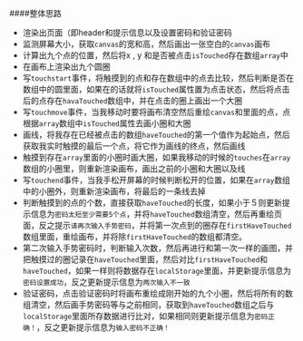 ####整体思路
* 渲染出页面（即header和提示信息以及设置密码和验证密码
* 监测屏幕大小，获取`canvas`的宽和高，然后画出一张空白的`canvas`画布
* 计算出九个点的位置，然后将x , y 和是否被点击`isTouched`存在数组`array`中
* 在画布上渲染出九个圆圈
* 写`touchstart`事件，将触摸到的点和存在数组中的点去比较，然后判断是否在数组中的圆里面，如果在的话就将`isTouched`属性置为点击状态，然后将点击后的点存在`havaTouched`数组中，并在点击的圈上画出一个大圈
* 写`touchmove`事件，当我移动时要将画布清空然后重绘`canvas`和里面的点，点根据`array`数组中`isTouched`属性去画小圈和大圈
* 画线，将我存在已经被点击的数组`haveTouched`的第一个值作为起始点，然后获取我实时触摸的最后一个点，将它作为画线的终点，然后画线
* 触摸到存在`array`里面的小圈时画大圈，如果我移动的时候的`touches`在`array`数组的小圈里，则重新渲染画布，画出之前的小圈和大圈以及线
* 写`touchend`事件，当我手松开屏幕的时候判断松开的位置，如果在`array`数组中的小圈外，则重新渲染画布，将最后的一条线去掉
* 判断触摸到的点的个数，直接获取`haveTouched`的长度，如果小于５则更新提示信息为`密码太短至少需要5个点`，并将`haveTouched`数组清空，然后再重绘页面，反之提示`请再次输入手势密码`，并将第一次点到的圈存在`firstHaveTouched`数组里面，重绘画布，并将除`firstHaveTouched`的数组都清空。
* 第二次输入手势密码时，判断输入次数，然后再进行和第一次一样的画图，并把触摸过的圈记录在`haveTouched`里面，然后对比`firstHaveTouched`和`haveTouched`，如果一样则将数据存在`localStorage`里面，并更新提示信息为`密码设置成功`，反之更新提示信息为`两次输入不一致`
* 验证密码，点击验证密码时将画布重绘成刚开始的九个小圈，然后将所有的数组清空，然后画手势密码等与之前相同，获取到`haveTouched`数组之后与`localStorage`里面所存数据进行比对，如果相同则更新提示信息为`密码正确！`，反之更新提示信息为`输入密码不正确！`
